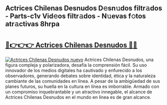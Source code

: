 ## Actrices Chilenas Desnudos D𝚎sn𝚞dos filtr𝚊dos - Parts-c1v Vid𝚎os filtr𝚊dos - N𝚞evas f𝚘tos atr𝚊ctivas 8hrpa

# <h2><a href="http://mb7t6yi.tromn.icu/?c=Actrices+Chilenas+Desnudos">🔗👉👉👉 Actrices Chilenas Desnudos 🔗🔗</a></h2>

[![Actrices Chilenas Desnudos nuevo](https://i.imgur.com/pEAQMta.gif)](http://mb7t6yi.tromn.icu/?c=Actrices+Chilenas+Desnudos)
Actrices Chilenas Desnudos, una figura compleja y polarizadora, desafía la comprensión fácil. Su uso innovador de los medios digitales ha cautivado y enfurecido a los observadores, generando debates sobre identidad, ética y la naturaleza cambiante de las comunidades en línea. A pesar de la ambigüedad de sus planes futuros, su huella en la cultura en línea es imborrable. Armado con un compromiso inquebrantable y un atractivo innegable, el alcance de Actrices Chilenas Desnudos en el mundo en línea es de gran alcance.

